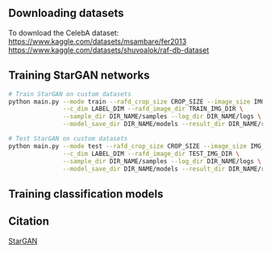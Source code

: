 ## Downloading datasets
To download the CelebA dataset:
https://www.kaggle.com/datasets/msambare/fer2013
https://www.kaggle.com/datasets/shuvoalok/raf-db-dataset

## Training StarGAN networks

```bash
# Train StarGAN on custom datasets
python main.py --mode train --rafd_crop_size CROP_SIZE --image_size IMG_SIZE \
               --c_dim LABEL_DIM --rafd_image_dir TRAIN_IMG_DIR \
               --sample_dir DIR_NAME/samples --log_dir DIR_NAME/logs \
               --model_save_dir DIR_NAME/models --result_dir DIR_NAME/results

# Test StarGAN on custom datasets
python main.py --mode test --rafd_crop_size CROP_SIZE --image_size IMG_SIZE \
               --c_dim LABEL_DIM --rafd_image_dir TEST_IMG_DIR \
               --sample_dir DIR_NAME/samples --log_dir DIR_NAME/logs \
               --model_save_dir DIR_NAME/models --result_dir DIR_NAME/results
```
## Training classification models


## Citation
[StarGAN](https://arxiv.org/abs/1711.09020)